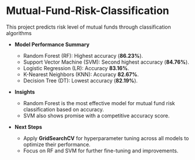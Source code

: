 # Mutual-Fund-Risk-Classification
This project predicts risk level of mutual funds through classification algorithms

- **Model Performance Summary**  
  - Random Forest (RF): Highest accuracy (**86.23%**).  
  - Support Vector Machine (SVM): Second highest accuracy (**84.76%**).  
  - Logistic Regression (LR): Accuracy **83.16%**.  
  - K-Nearest Neighbors (KNN): Accuracy **82.67%**.  
  - Decision Tree (DT): Lowest accuracy (**82.19%**).  

- **Insights**  
  - Random Forest is the most effective model for mutual fund risk classification based on accuracy.  
  - SVM also shows promise with a competitive accuracy score.  

- **Next Steps**  
  - Apply **GridSearchCV** for hyperparameter tuning across all models to optimize their performance.  
  - Focus on RF and SVM for further fine-tuning and improvements.  

